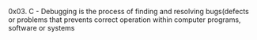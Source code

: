 0x03. C - Debugging is the process of finding and resolving bugs(defects or problems that prevents correct operation within computer programs, software or systems
